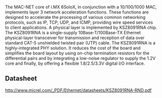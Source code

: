 The MAC-NET core of i.MX 6SoloX, in conjunction with a 10/100/1000 MAC, implements layer 3
network acceleration functions. These functions are designed to accelerate the processing
of various common networking protocols, such as IP, TCP, UDP, and ICMP, providing
wire speed services to client applications.
A physical layer is implemented by KSZ8091RNA chip. The KSZ8091RNA is a single-supply 10Base-T/100Base-TX Ethernet physical-layer transceiver for transmission and reception of data over standard CAT-5 unshielded twisted pair (UTP) cable. The KSZ8091RNA is a highly-integrated PHY solution. It reduces the cost of the board and simplifies the board layout by using on-chip termination resistors for the differential pairs and by integrating a low-noise regulator to supply the 1.2V core and finally, by offering a flexible 1.8/2.5/3.3V digital I/O interface.

## Datasheet
http://www.micrel.com/_PDF/Ethernet/datasheets/KSZ8091RNA-RND.pdf
